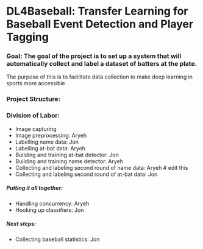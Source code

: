 # DL4Baseball: Transfer Learning for Baseball Event Detection and Player Tagging 

### Goal: The goal of the project is to set up a system that will automatically collect and label a dataset of batters at the plate.  
The purpose of this is to facilitate data collection to make deep learning in sports more accessible 

### Project Structure:


### Division of Labor: 
- Image capturing 
- Image preprocessing: Aryeh
- Labelling name data: Jon
- Labelling at-bat data: Aryeh
- Building and training at-bat detector: Jon
- Building and training name detector: Aryeh
- Collecting and labeling second round of name data: Aryeh  # edit this
- Collecting and labeling second round of at-bat data: Jon

##### Putting it all together:
- Handling concurrency: Aryeh
- Hooking up classifiers: Jon
  
##### Next steps:
- Collecting baseball statistics: Jon
